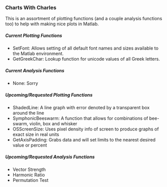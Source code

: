 ### Charts With Charles
This is an assortment of plotting functions (and a couple analysis functions too) to help with making nice plots in Matlab.

##### Current Plotting Functions
* SetFont: Allows setting of all default font names and sizes available to the Matlab environment.
* GetGreekChar: Lookup function for unicode values of all Greek letters.

##### Current Analysis Functions
* None: Sorry

##### Upcoming/Requested Plotting Functions
* ShadedLine: A line graph with error denoted by a transparent box around the line
* SymphonicBeeswarm: A function that allows for combinations of bee-swarm, violin, box and whisker
* OSScreenSize: Uses pixel density info of screen to produce graphs of exact size in real units
* GetAxisPadding: Grabs data and will set limits to the nearest desired value or percent

##### Upcoming/Requested Analysis Functions
* Vector Strength
* Harmonic Ratio
* Permutation Test
